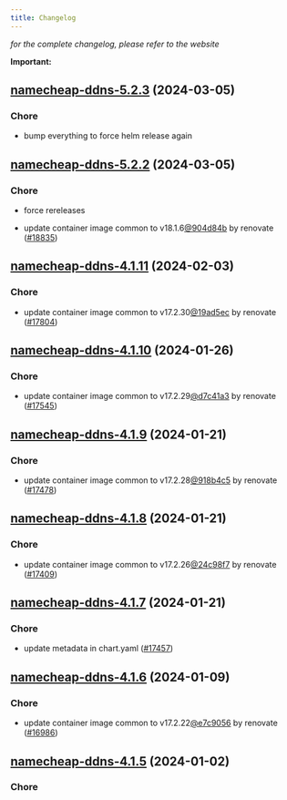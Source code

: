 ```yaml
---
title: Changelog
---
```



*for the complete changelog, please refer to the website*

**Important:**


## [namecheap-ddns-5.2.3](https://github.com/truecharts/charts/compare/namecheap-ddns-5.2.2...namecheap-ddns-5.2.3) (2024-03-05)

### Chore



- bump everything to force helm release again


## [namecheap-ddns-5.2.2](https://github.com/truecharts/charts/compare/namecheap-ddns-5.2.0...namecheap-ddns-5.2.2) (2024-03-05)

### Chore



- force rereleases

- update container image common to v18.1.6[@904d84b](https://github.com/904d84b) by renovate ([#18835](https://github.com/truecharts/charts/issues/18835))










## [namecheap-ddns-4.1.11](https://github.com/truecharts/charts/compare/namecheap-ddns-4.1.10...namecheap-ddns-4.1.11) (2024-02-03)

### Chore



- update container image common to v17.2.30[@19ad5ec](https://github.com/19ad5ec) by renovate ([#17804](https://github.com/truecharts/charts/issues/17804))


## [namecheap-ddns-4.1.10](https://github.com/truecharts/charts/compare/namecheap-ddns-4.1.9...namecheap-ddns-4.1.10) (2024-01-26)

### Chore



- update container image common to v17.2.29[@d7c41a3](https://github.com/d7c41a3) by renovate ([#17545](https://github.com/truecharts/charts/issues/17545))


## [namecheap-ddns-4.1.9](https://github.com/truecharts/charts/compare/namecheap-ddns-4.1.8...namecheap-ddns-4.1.9) (2024-01-21)

### Chore



- update container image common to v17.2.28[@918b4c5](https://github.com/918b4c5) by renovate ([#17478](https://github.com/truecharts/charts/issues/17478))


## [namecheap-ddns-4.1.8](https://github.com/truecharts/charts/compare/namecheap-ddns-4.1.7...namecheap-ddns-4.1.8) (2024-01-21)

### Chore



- update container image common to v17.2.26[@24c98f7](https://github.com/24c98f7) by renovate ([#17409](https://github.com/truecharts/charts/issues/17409))


## [namecheap-ddns-4.1.7](https://github.com/truecharts/charts/compare/namecheap-ddns-4.1.6...namecheap-ddns-4.1.7) (2024-01-21)

### Chore



- update metadata in chart.yaml ([#17457](https://github.com/truecharts/charts/issues/17457))




## [namecheap-ddns-4.1.6](https://github.com/truecharts/charts/compare/namecheap-ddns-4.1.5...namecheap-ddns-4.1.6) (2024-01-09)

### Chore



- update container image common to v17.2.22[@e7c9056](https://github.com/e7c9056) by renovate ([#16986](https://github.com/truecharts/charts/issues/16986))


## [namecheap-ddns-4.1.5](https://github.com/truecharts/charts/compare/namecheap-ddns-4.1.4...namecheap-ddns-4.1.5) (2024-01-02)

### Chore


